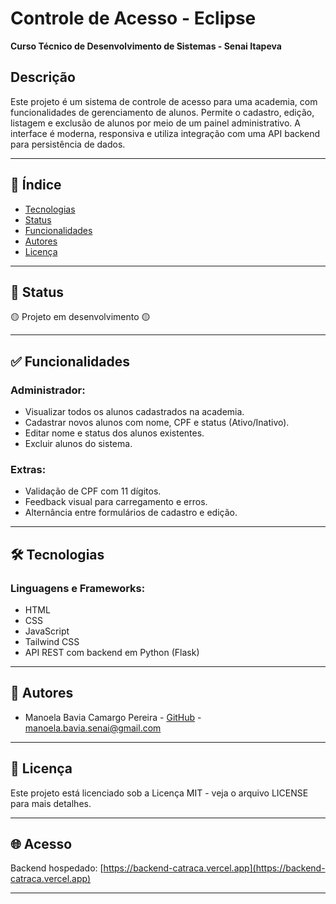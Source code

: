 
# Controle de Acesso - Eclipse  
**Curso Técnico de Desenvolvimento de Sistemas - Senai Itapeva**

## Descrição  
Este projeto é um sistema de controle de acesso para uma academia, com funcionalidades de gerenciamento de alunos. Permite o cadastro, edição, listagem e exclusão de alunos por meio de um painel administrativo. A interface é moderna, responsiva e utiliza integração com uma API backend para persistência de dados.

---

## 📑 Índice  
- [Tecnologias](#tecnologias)  
- [Status](#status)  
- [Funcionalidades](#funcionalidades)  
- [Autores](#autores)  
- [Licença](#licença)

---

## 🚧 Status  
🟡 Projeto em desenvolvimento 🟡

---

## ✅ Funcionalidades  

### Administrador:
- Visualizar todos os alunos cadastrados na academia.
- Cadastrar novos alunos com nome, CPF e status (Ativo/Inativo).
- Editar nome e status dos alunos existentes.
- Excluir alunos do sistema.

### Extras:
- Validação de CPF com 11 dígitos.
- Feedback visual para carregamento e erros.
- Alternância entre formulários de cadastro e edição.

---

## 🛠 Tecnologias  

### Linguagens e Frameworks:  
- HTML  
- CSS  
- JavaScript  
- Tailwind CSS  
- API REST com backend em Python (Flask)

---

## 👥 Autores  
- Manoela Bavia Camargo Pereira - [GitHub](hhttps://github.com/MBavia/) - manoela.bavia.senai@gmail.com

---

## 📄 Licença  
Este projeto está licenciado sob a Licença MIT - veja o arquivo LICENSE para mais detalhes.

---

## 🌐 Acesso  
Backend hospedado: [https://backend-catraca.vercel.app](https://backend-catraca.vercel.app)

---

